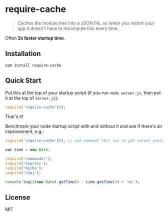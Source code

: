 # require-cache

> Caches the module tree into a JSON file, so when you restart your app it doesn't have to recompute this every time.

Often **2x faster startup time**.

## Installation

```
npm install require-cache
```

## Quick Start

Put this at the top of your startup script (if you run `node server.js`, then put it at the top of `server.js`):

``` javascript
require('require-cache')();
```

That's it!

Benchmark your node startup script with and without it and see if there's an improvement, e.g.:

``` javascript
require('require-cache')(); // and comment this out to get normal execution time

var time = new Date;

require('commander');
require('express');
require('mocha');
require('chai');

console.log(((new Date).getTime() - time.getTime()) + 'ms');
```

## License

MIT
